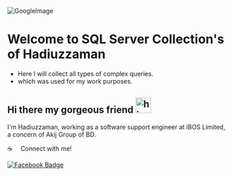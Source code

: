 ![GoogleImage](https://scontent.fdac41-1.fna.fbcdn.net/v/t31.18172-8/17191920_1270355809728036_6048472856708957422_o.jpg?_nc_cat=101&ccb=1-7&_nc_sid=19026a&_nc_eui2=AeEIUeFkRjMuACOh6VmyzydpLk4BFqBTv74uTgEWoFO_vmpnDNnh8HTrASYJELEI7JWn8X6IC7FOlSoyVApeP9bV&_nc_ohc=R790Qq4ZyCwAX83FATf&tn=BNi5T9d7iHBj-Gmi&_nc_ht=scontent.fdac41-1.fna&oh=00_AT-tM0wUI61mez45pgKaetjTsayFGBbPn3t1COUJXKasfA&oe=631C2437) 

# Welcome to SQL Server Collection's of Hadiuzzaman
- Here I will collect all types of complex queries.
- which was used for my work purposes.

## Hi there my gorgeous friend <img src="https://c.tenor.com/FugiHWMZoywAAAAC/emoji-hi.gif" width="35px" alt="hi">

I'm Hadiuzzaman, working as a software support engineer at iBOS Limited, a concern of Akij Group of BD.

:coffee: &emsp;Connect with me!

[![Facebook Badge](https://img.shields.io/badge/Facebook-1877F2?style=for-the-badge&logo=facebook&logoColor=white)](https://www.facebook.com/fb.hadi) 
